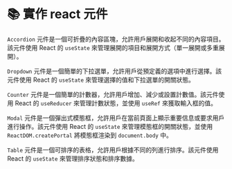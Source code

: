 # 📚 實作 react 元件

`Accordion` 元件是一個可折疊的內容區塊，允許用戶展開和收起不同的內容項目。該元件使用 React 的 `useState` 來管理展開的項目和展開方式（單一展開或多重展開）。

`Dropdown` 元件是一個簡單的下拉選單，允許用戶從預定義的選項中進行選擇。該元件使用 React 的 `useState` 來管理選擇的值和下拉選單的開關狀態。

`Counter` 元件是一個簡單的計數器，允許用戶增加、減少或設置計數值。該元件使用 React 的 `useReducer` 來管理計數狀態，並使用 `useRef` 來獲取輸入框的值。

`Modal` 元件是一個彈出式模態框，允許用戶在當前頁面上顯示重要信息或要求用戶進行操作。該元件使用 React 的 `useState` 來管理模態框的開關狀態，並使用 `ReactDOM.createPortal` 將模態框渲染到 `document.body` 中。

`Table` 元件是一個可排序的表格，允許用戶根據不同的列進行排序。該元件使用 React 的 `useState` 來管理排序狀態和排序數據。
